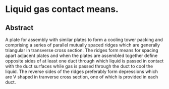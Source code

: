 # Liquid gas contact means.

## Abstract
A plate for assembly with similar plates to form a cooling tower packing and comprising a series of parallel mutually spaced ridges which are generally triangular in transverse cross section. The ridges form means for spacing apart adjacent plates and when the plates are assembled together define opposite sides of at least one duct through which liquid is passed in contact with the duct surfaces while gas is passed through the duct to cool the liquid. The reverse sides of the ridges preferably form depressions which are V shaped in tranverse cross section, one of which is provided in each duct.